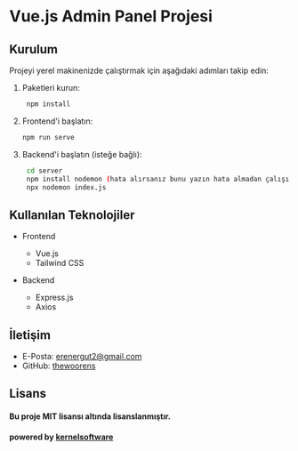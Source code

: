 # Vue.js Admin Panel Projesi
## Kurulum

Projeyi yerel makinenizde çalıştırmak için aşağıdaki adımları takip edin:

1. Paketleri kurun:
   ```bash
    npm install
    ```
2. Frontend'i başlatın:
   ```bash
   npm run serve
   ```
3. Backend'i başlatın (isteğe bağlı):
   ```bash
    cd server
    npm install nodemon (hata alırsanız bunu yazın hata almadan çalışırsa bu adımı atlayın) 
    npx nodemon index.js
   ```
   
## Kullanılan Teknolojiler
- Frontend
  - Vue.js
  - Tailwind CSS
  

- Backend
  - Express.js
  - Axios

## İletişim
- E-Posta: [erenergut2@gmail.com](mailto:erenergut2@gmail.com)
- GitHub: [thewoorens](https://github.com/thewoorens)

## Lisans
#### Bu proje MIT lisansı altında lisanslanmıştır.
#### powered by [kernelsoftware](https://kernelsoftware.com.tr) 
